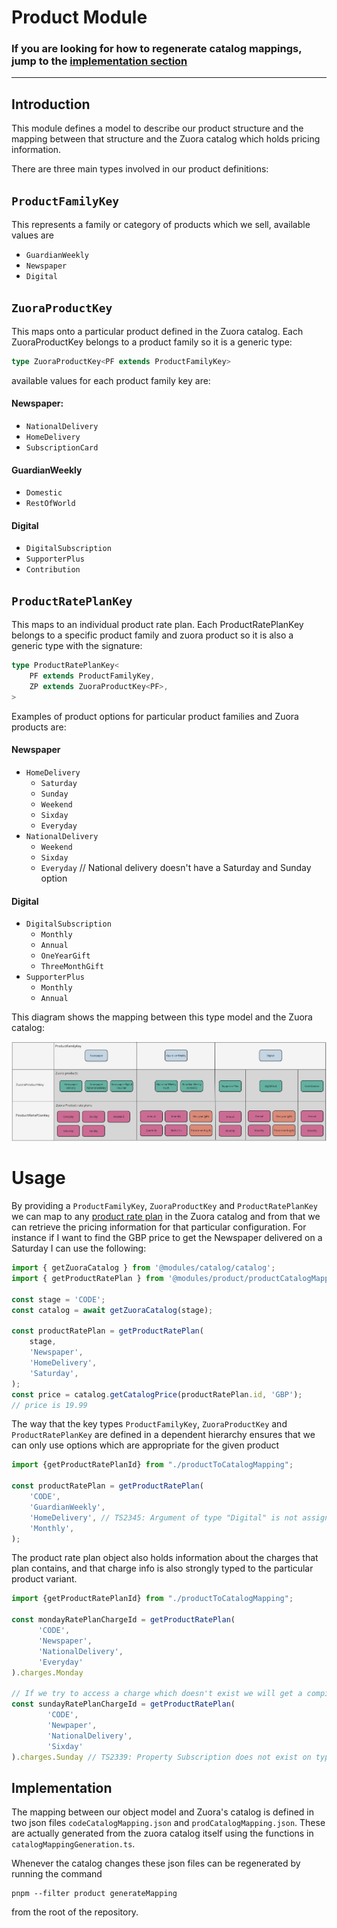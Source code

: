 # Product Module
### If you are looking for how to regenerate catalog mappings, jump to the [implementation section](#implementation)

---------------------------------
## Introduction
This module defines a model to describe our product structure and the mapping between that structure and the Zuora catalog which holds pricing information.


There are three main types involved in our product definitions:
## `ProductFamilyKey` 
This represents a family or category of products which we sell, available values are 
- `GuardianWeekly`
- `Newspaper`
- `Digital`
## `ZuoraProductKey`
This maps onto a particular product defined in the Zuora catalog. Each ZuoraProductKey belongs to a product family so it is a generic type: 
```typescript
type ZuoraProductKey<PF extends ProductFamilyKey>
``` 
available values for each product family key are:
#### Newspaper:
- `NationalDelivery`
- `HomeDelivery`
- `SubscriptionCard`
#### GuardianWeekly
- `Domestic`
- `RestOfWorld`
#### Digital
- `DigitalSubscription`
- `SupporterPlus`
- `Contribution`

## `ProductRatePlanKey`
This maps to an individual product rate plan. Each ProductRatePlanKey belongs to a specific product family and zuora product so it is also a generic type with the signature:
```typescript
type ProductRatePlanKey<
	PF extends ProductFamilyKey,
	ZP extends ZuoraProductKey<PF>,
>
```
Examples of product options for particular product families and Zuora products are:

#### Newspaper
- `HomeDelivery`
  - `Saturday`
  - `Sunday`
  - `Weekend`
  - `Sixday`
  - `Everyday`
- `NationalDelivery`
  - `Weekend`
  - `Sixday`
  - `Everyday` // National delivery doesn't have a Saturday and Sunday option

#### Digital
- `DigitalSubscription`
  - `Monthly`
  - `Annual`
  - `OneYearGift`
  - `ThreeMonthGift`
- `SupporterPlus`
  - `Monthly`
  - `Annual`

This diagram shows the mapping between this type model and the Zuora catalog:

![product-model-to-zuora.png](product-model-to-zuora.png)
# Usage
By providing a `ProductFamilyKey`, `ZuoraProductKey` and `ProductRatePlanKey` we can map to any [product rate plan](https://knowledgecenter.zuora.com/Zuora_Central_Platform/API/G_SOAP_API/E1_SOAP_API_Object_Reference/ProductRatePlan) in the Zuora catalog and from that we can retrieve the pricing information for that particular configuration. For instance if I want to find the GBP price to get the Newspaper delivered on a Saturday I can use the following:
```typescript
import { getZuoraCatalog } from '@modules/catalog/catalog';
import { getProductRatePlan } from '@modules/product/productCatalogMapping';

const stage = 'CODE';
const catalog = await getZuoraCatalog(stage);

const productRatePlan = getProductRatePlan(
    stage,
    'Newspaper',
    'HomeDelivery',
    'Saturday',
);
const price = catalog.getCatalogPrice(productRatePlan.id, 'GBP');
// price is 19.99

```
The way that the key types `ProductFamilyKey`, `ZuoraProductKey` and `ProductRatePlanKey` are defined in a dependent hierarchy ensures that we can only use options which are appropriate for the given product

```typescript
import {getProductRatePlanId} from "./productToCatalogMapping";

const productRatePlan = getProductRatePlan(
    'CODE',
    'GuardianWeekly',
    'HomeDelivery', // TS2345: Argument of type "Digital" is not assignable to parameter of type "RestOfWorld" | "Domestic"
    'Monthly',
);
```
The product rate plan object also holds information about the charges that plan contains, and that charge info is also strongly typed to the particular product variant.
```typescript
import {getProductRatePlanId} from "./productToCatalogMapping";

const mondayRatePlanChargeId = getProductRatePlan(
      'CODE', 
      'Newspaper', 
      'NationalDelivery', 
      'Everyday'
).charges.Monday

// If we try to access a charge which doesn't exist we will get a compile error 
const sundayRatePlanChargeId = getProductRatePlan(
        'CODE',
        'Newpaper',
        'NationalDelivery',
        'Sixday'
).charges.Sunday // TS2339: Property Subscription does not exist on type


```
## Implementation
The mapping between our object model and Zuora's catalog is defined in two json files `codeCatalogMapping.json` and `prodCatalogMapping.json`.  These are actually generated from the zuora catalog itself using the functions in `catalogMappingGeneration.ts`. 

Whenever the catalog changes these json files can be regenerated by running the command
```shell
pnpm --filter product generateMapping
```
from the root of the repository.